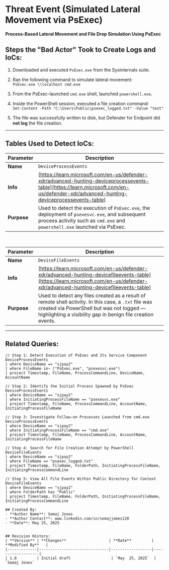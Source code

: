 # Threat Event (Simulated Lateral Movement via PsExec)
**Process-Based Lateral Movement and File Drop Simulation Using PsExec**

## Steps the "Bad Actor" Took to Create Logs and IoCs:
1. Downloaded and executed `PsExec.exe` from the Sysinternals suite.

2. Ran the following command to simulate lateral movement:  
   `PsExec.exe \\localhost cmd.exe`

3. From the PsExec-launched `cmd.exe` shell, launched `powershell.exe`.

4. Inside the PowerShell session, executed a file creation command:  
   `Set-Content -Path "C:\Users\Public\psexec_logged.txt" -Value "test"`

5. The file was successfully written to disk, but Defender for Endpoint did **not log** the file creation.

---

## Tables Used to Detect IoCs:

| Parameter | Description |
|----------|-------------|
| **Name** | `DeviceProcessEvents` |
| **Info** | [https://learn.microsoft.com/en-us/defender-xdr/advanced-hunting-deviceprocessevents-table](https://learn.microsoft.com/en-us/defender-xdr/advanced-hunting-deviceprocessevents-table) |
| **Purpose** | Used to detect the execution of `PsExec.exe`, the deployment of `psexesvc.exe`, and subsequent process activity such as `cmd.exe` and `powershell.exe` launched via PsExec. |

<br/>

| Parameter | Description |
|----------|-------------|
| **Name** | `DeviceFileEvents` |
| **Info** | [https://learn.microsoft.com/en-us/defender-xdr/advanced-hunting-devicefileevents-table](https://learn.microsoft.com/en-us/defender-xdr/advanced-hunting-devicefileevents-table) |
| **Purpose** | Used to detect any files created as a result of remote shell activity. In this case, a `.txt` file was created via PowerShell but was not logged — highlighting a visibility gap in benign file creation events. |

---

## Related Queries:

```kql
// Step 1: Detect Execution of PsExec and Its Service Component
DeviceProcessEvents
| where DeviceName == "sjpay2"
| where FileName in~ ("PsExec.exe", "psexesvc.exe")
| project Timestamp, FileName, ProcessCommandLine, DeviceName, AccountName

// Step 2: Identify the Initial Process Spawned by PsExec
DeviceProcessEvents
| where DeviceName == "sjpay2"
| where InitiatingProcessFileName == "psexesvc.exe"
| project Timestamp, FileName, ProcessCommandLine, AccountName, InitiatingProcessFileName

// Step 3: Investigate Follow-on Processes Launched from cmd.exe
DeviceProcessEvents
| where DeviceName == "sjpay2"
| where InitiatingProcessFileName == "cmd.exe"
| project Timestamp, FileName, ProcessCommandLine, AccountName, InitiatingProcessFileName

// Step 4: Search for File Creation Attempt by PowerShell
DeviceFileEvents
| where DeviceName == "sjpay2"
| where FileName == "psexec_logged.txt"
| project Timestamp, FileName, FolderPath, InitiatingProcessFileName, InitiatingProcessCommandLine

// Step 5: View All File Events Within Public Directory for Context
DeviceFileEvents
| where DeviceName == "sjpay2"
| where FolderPath has "Public"
| project Timestamp, FileName, FolderPath, InitiatingProcessFileName, InitiatingProcessCommandLine

## Created By:
- **Author Name**: Semaj Jones
- **Author Contact**: www.linkedin.com/in/semajjames128
- **Date**: May 25, 2025


## Revision History:
| **Version** | **Changes**                   | **Date**         | **Modified By**   |
|-------------|-------------------------------|------------------|-------------------|
| 1.0         | Initial draft                  | `May  25, 2025`  | `Semaj Jones`   
